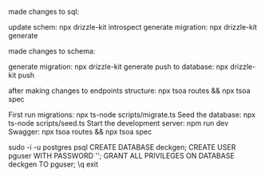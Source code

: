 made changes to sql:

update schem: npx drizzle-kit introspect
generate migration: npx drizzle-kit generate

made changes to schema:

generate migration: npx drizzle-kit generate
push to database: npx drizzle-kit push


after making changes to endpoints structure: npx tsoa routes && npx tsoa spec


First run migrations: npx ts-node scripts/migrate.ts
Seed the database: npx ts-node scripts/seed.ts
Start the development server: npm run dev
Swagger: npx tsoa routes && npx tsoa spec

sudo -i -u postgres
psql
CREATE DATABASE deckgen;
CREATE USER pguser WITH PASSWORD '';
GRANT ALL PRIVILEGES ON DATABASE deckgen TO pguser;
\q
exit